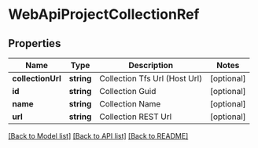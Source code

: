 # WebApiProjectCollectionRef

## Properties
Name | Type | Description | Notes
------------ | ------------- | ------------- | -------------
**collectionUrl** | **string** | Collection Tfs Url (Host Url) | [optional] 
**id** | **string** | Collection Guid | [optional] 
**name** | **string** | Collection Name | [optional] 
**url** | **string** | Collection REST Url | [optional] 

[[Back to Model list]](../README.md#documentation-for-models) [[Back to API list]](../README.md#documentation-for-api-endpoints) [[Back to README]](../README.md)


